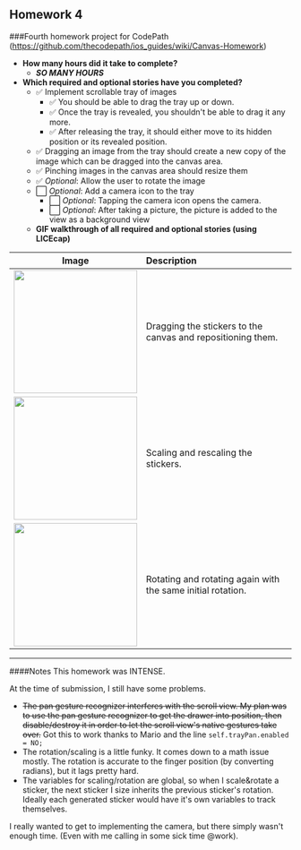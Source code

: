 Homework 4
---
###Fourth homework project for CodePath (https://github.com/thecodepath/ios_guides/wiki/Canvas-Homework)

* **How many hours did it take to complete?**
  * ***SO MANY HOURS***
* **Which required and optional stories have you completed?**
  * :white_check_mark: Implement scrollable tray of images
    * :white_check_mark: You should be able to drag the tray up or down.
    * :white_check_mark: Once the tray is revealed, you shouldn't be able to drag it any more.
    * :white_check_mark: After releasing the tray, it should either move to its hidden position or its revealed position.
  * :white_check_mark: Dragging an image from the tray should create a new copy of the image which can be dragged into the canvas area.
  * :white_check_mark: Pinching images in the canvas area should resize them
  * :white_check_mark: *Optional*: Allow the user to rotate the image
  * :white_large_square: *Optional*: Add a camera icon to the tray
    * :white_large_square: *Optional*: Tapping the camera icon opens the camera.
    * :white_large_square: *Optional*: After taking a picture, the picture is added to the view as a background view
  * **GIF walkthrough of all required and optional stories (using LICEcap)**

| Image               | Description        |
| ------------------- |:-------------------|
| <img width="220" src="http://i.imgur.com/2BUQabR.gif"/>  | Dragging the stickers to the canvas and repositioning them.|
| <img width="220" src="http://i.imgur.com/ExhuboI.gif"/>  | Scaling and rescaling the stickers.|
| <img width="220" src="http://i.imgur.com/ipRaFI1.gif"/>  | Rotating and rotating again with the same initial rotation.|


---

####Notes
This homework was INTENSE.

At the time of submission, I still have some problems.
 * ~~The pan gesture recognizer interferes with the scroll view. My plan was to use the pan gesture recognizer to get the drawer into position, then disable/destroy it in order to let the scroll view's native gestures take over.~~ Got this to work thanks to Mario and the line `self.trayPan.enabled = NO;`
 * The rotation/scaling is a little funky. It comes down to a math issue mostly. The rotation is accurate to the finger position (by converting radians), but it lags pretty hard.
 * The variables for scaling/rotation are global, so when I scale&rotate a sticker, the next sticker I size inherits the previous sticker's rotation. Ideally each generated sticker would have it's own variables to track themselves.

 I really wanted to get to implementing the camera, but there simply wasn't enough time. (Even with me calling in some sick time @work).
